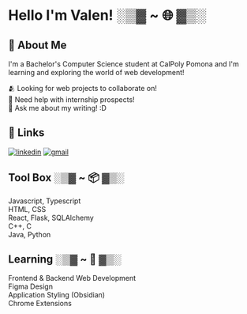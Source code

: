 # Hello I'm Valen! ░▒▓ ~ 🌐 ▓▒░      

## 📡 About Me
I'm a Bachelor's Computer Science student at CalPoly Pomona and I'm learning and exploring the world of web development!

🫂 Looking for web projects to collaborate on!       
📨 Need help with internship prospects!      
📝 Ask me about my writing! :D      

## 🔗 Links
[![linkedin](https://img.shields.io/badge/linkedin-0A66C2?style=for-the-badge&logo=linkedin&logoColor=white)](https://www.linkedin.com/in/vdeleon-ca/)
[![gmail](https://img.shields.io/badge/Gmail-D14836?style=for-the-badge&logo=gmail&logoColor=white)](valeriedeleon4521@gmail.com)

## Tool Box ░▒▓ ~ 📦 ▓▒░
Javascript, Typescript     
HTML, CSS    
React, Flask, SQLAlchemy    
C++, C    
Java, Python
## Learning ░▒▓ ~ 🌱 ▓▒░     
Frontend & Backend Web Development     
Figma Design               
Application Styling (Obsidian)  
Chrome Extensions  
